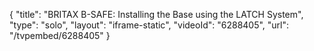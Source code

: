 {
    "title": "BRITAX B-SAFE: Installing the Base using the LATCH System",
    "type": "solo",
    "layout": "iframe-static",
    "videoId": "6288405",
    "url": "\/tvpembed\/6288405"
}